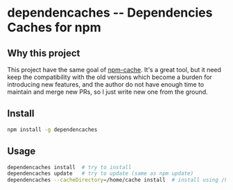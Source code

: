 # dependencaches -- Dependencies Caches for npm

## Why this project

This project have the same goal of [npm-cache](https://github.com/swarajban/npm-cache). It's a great tool, but it need
keep the compatibility with the old versions which become a burden for
introducing new features, and the author do not have enough time to maintain
and merge new PRs, so I just write new one from the ground.

## Install

```sh
npm install -g dependencaches
```

## Usage

```sh
dependencaches install  # try to install
dependencaches update   # try to update (same as npm update)
dependencaches --cacheDirectory=/home/cache install  # install using /home/cache as cache directory
```
